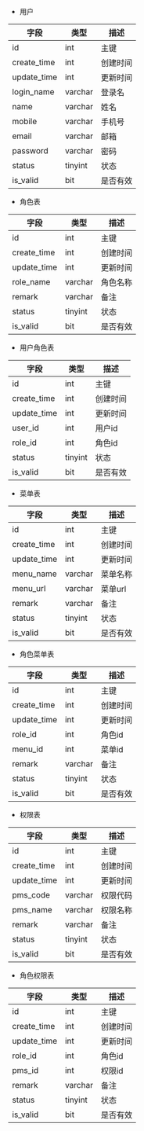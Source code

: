 
+ 用户

|字段|类型|描述|
|----|----|----|
|id|int|主键|
|create_time|int|创建时间|
|update_time|int|更新时间|
|login_name|varchar|登录名|
|name|varchar|姓名|
|mobile|varchar|手机号|
|email|varchar|邮箱|
|password|varchar|密码|
|status|tinyint|状态|
|is_valid|bit|是否有效


+ 角色表

|字段|类型|描述|
|----|----|----|
|id|int|主键|
|create_time|int|创建时间|
|update_time|int|更新时间|
|role_name|varchar|角色名称|
|remark|varchar|备注|
|status|tinyint|状态|
|is_valid|bit|是否有效|


+ 用户角色表

|字段|类型|描述|
|----|----|----|
|id|int|主键|
|create_time|int|创建时间|
|update_time|int|更新时间|
|user_id|int|用户id|
|role_id|int|角色id|
|status|tinyint|状态|
|is_valid|bit|是否有效|


+ 菜单表

|字段|类型|描述|
|----|----|----|
|id|int|主键|
|create_time|int|创建时间|
|update_time|int|更新时间|
|menu_name|varchar|菜单名称|
|menu_url|varchar|菜单url|
|remark|varchar|备注|
|status|tinyint|状态|
|is_valid|bit|是否有效|

+ 角色菜单表

|字段|类型|描述|
|----|----|----|
|id|int|主键|
|create_time|int|创建时间|
|update_time|int|更新时间|
|role_id|int|角色id|
|menu_id|int|菜单id|
|remark|varchar|备注|
|status|tinyint|状态|
|is_valid|bit|是否有效|

+ 权限表

|字段|类型|描述|
|----|----|----|
|id|int|主键|
|create_time|int|创建时间|
|update_time|int|更新时间|
|pms_code|varchar|权限代码|
|pms_name|varchar|权限名称
|remark|varchar|备注|
|status|tinyint|状态|
|is_valid|bit|是否有效|

+ 角色权限表

|字段|类型|描述|
|----|----|----|
|id|int|主键|
|create_time|int|创建时间|
|update_time|int|更新时间|
|role_id|int|角色id|
|pms_id|int|权限id|
|remark|varchar|备注|
|status|tinyint|状态|
|is_valid|bit|是否有效|